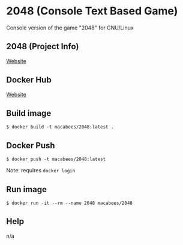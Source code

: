 # 2048 (Console Text Based Game)
Console version of the game "2048" for GNU/Linux

## 2048 (Project Info)
[Website](https://github.com/mevdschee/2048.c)

## Docker Hub
[Website](https://hub.docker.com/r/macabees/2048/)

## Build image
`$ docker build -t macabees/2048:latest .`

## Docker Push
`$ docker push -t macabees/2048:latest`

Note: requires `docker login`

## Run image
`$ docker run -it --rm --name 2048 macabees/2048`

## Help
n/a
